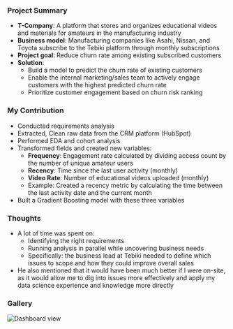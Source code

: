 ### Project Summary
- **T-Company**: A platform that stores and organizes educational videos and materials for amateurs in the manufacturing industry  
- **Business model**: Manufacturing companies like Asahi, Nissan, and Toyota subscribe to the Tebiki platform through monthly subscriptions  
- **Project goal**: Reduce churn rate among existing subscribed customers  
- **Solution**:  
  - Build a model to predict the churn rate of existing customers  
  - Enable the internal marketing/sales team to actively engage customers with the highest predicted churn rate  
  - Prioritize customer engagement based on churn risk ranking  

### My Contribution
- Conducted requirements analysis  
- Extracted, Clean raw data from the CRM platform (HubSpot)  
- Performed EDA and cohort analysis  
- Transformed fields and created new variables:  
  - **Frequency**: Engagement rate calculated by dividing access count by the number of unique amateur users  
  - **Recency**: Time since the last user activity (monthly)  
  - **Video Rate**: Number of educational videos uploaded (monthly)  
  - Example: Created a recency metric by calculating the time between the last activity date and the current month  
- Built a Gradient Boosting model with these three variables

### Thoughts
- A lot of time was spent on:
  - Identifying the right requirements  
  - Running analysis in parallel while uncovering business needs  
  - Specifically: the business lead at Tebiki needed to define which issues to scope and how they could improve overall sales  
- He also mentioned that it would have been much better if I were on-site, as it would allow me to dig into issues more effectively and apply my data science experience and knowledge more directly
 
### Gallery  
![Dashboard view](/posts/project-churn/gallery.png)

